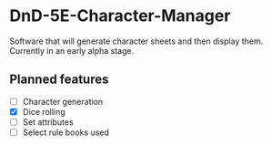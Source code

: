 # DnD-5E-Character-Manager
Software that will generate character sheets and then display them. Currently in an early alpha stage.

## Planned features
- [ ] Character generation
- [x] Dice rolling
- [ ] Set attributes
- [ ] Select rule books used
